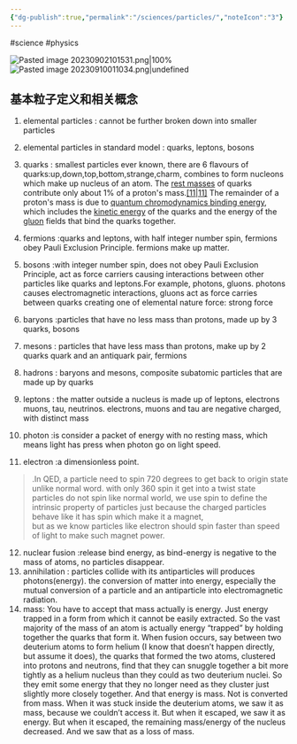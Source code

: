 ```yaml
---
{"dg-publish":true,"permalink":"/sciences/particles/","noteIcon":"3"}
---
```


#science #physics

![Pasted image 20230902101531.png|100%](/img/user/pics/Pasted%20image%2020230902101531.png)
![Pasted image 20230910011034.png|undefined](/img/user/pics/Pasted%20image%2020230910011034.png)

## 基本粒子定义和相关概念
1. elemental particles :
	cannot be further broken down into smaller particles
2. elemental particles in standard model :
	quarks, leptons, bosons
3. quarks :
	smallest particles ever known, there are 6 flavours of quarks:up,down,top,bottom,strange,charm, combines to form nucleons which make up nucleus of an atom. The [rest masses](https://en.wikipedia.org/wiki/Rest_mass "Rest mass") of quarks contribute only about 1% of a proton's mass.[[11\|11]](https://en.wikipedia.org/wiki/Proton#cite_note-Mass-11) The remainder of a proton's mass is due to [quantum chromodynamics binding energy](https://en.wikipedia.org/wiki/Quantum_chromodynamics_binding_energy "Quantum chromodynamics binding energy"), which includes the [kinetic energy](https://en.wikipedia.org/wiki/Kinetic_energy "Kinetic energy") of the quarks and the energy of the [gluon](https://en.wikipedia.org/wiki/Gluon "Gluon") fields that bind the quarks together.
4. fermions 
	:quarks and leptons, with half integer number spin, fermions obey Pauli Exclusion Principle. fermions make up matter.
5. bosons
	:with integer number spin, does not obey Pauli Exclusion Principle, act as force carriers causing interactions between other particles like quarks and leptons.For example, photons, gluons. photons causes electromagnetic interactions, gluons act as force carries between quarks creating one of elemental nature force: strong force
6. baryons
	:particles that have no less mass than protons, made up by 3 quarks, bosons
7. mesons
	: particles that have less mass than protons, make up by 2 quarks quark and  an antiquark pair, fermions
8. hadrons
	: baryons and mesons, composite subatomic particles that are made up by quarks
9. leptons
	: the matter outside a nucleus is made up of leptons, electrons muons, tau, neutrinos. electrons, muons and tau are negative charged, with distinct mass
	
10. photon
	:is consider a packet of energy with no resting mass, which means light has press when photon go on light speed.
11. electron
	:a dimensionless point.
	
>.In QED, a particle need to spin 720 degrees to get back to origin state unlike normal word. with only 360 spin it get into a twist state
particles do not spin like normal world, we use spin to define the intrinsic property of particles just because the charged particles behave like it has spin which make it a magnet,  
but as we know particles like electron should spin faster than speed of light to make such magnet power.

12. nuclear fusion
	:release bind energy, as bind-energy is negative to the mass of atoms, no particles disappear.
13. annihilation
	: particles collide with its antiparticles will produces photons(energy). the conversion of matter into energy, especially the mutual conversion of a particle and an antiparticle into electromagnetic radiation.
14. mass:
	You have to accept that mass actually is energy. Just energy trapped in a form from which it cannot be easily extracted. So the vast majority of the mass of an atom is actually energy “trapped” by holding together the quarks that form it.
	When fusion occurs, say between two deuterium atoms to form helium (I know that doesn’t happen directly, but assume it does), the quarks that formed the two atoms, clustered into protons and neutrons, find that they can snuggle together a bit more tightly as a helium nucleus than they could as two deuterium nuclei. So they emit some energy that they no longer need as they cluster just slightly more closely together.
	And that energy is mass. Not is converted from mass. When it was stuck inside the deuterium atoms, we saw it as mass, because we couldn’t access it. But when it escaped, we saw it as energy. But when it escaped, the remaining mass/energy of the nucleus decreased. And we saw that as a loss of mass.